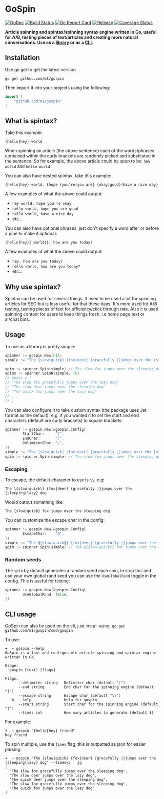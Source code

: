 # GoSpin

[![GoDoc](https://godoc.org/github.com/m1/gospin?status.svg)](https://godoc.org/github.com/m1/gospin)
[![Build Status](https://travis-ci.org/m1/gospin.svg?branch=master)](https://travis-ci.org/m1/gospin)
[![Go Report Card](https://goreportcard.com/badge/github.com/m1/gospin)](https://goreportcard.com/report/github.com/m1/gospin)
[![Release](https://img.shields.io/github/release/m1/gospin.svg)](https://github.com/m1/gospin/releases/latest)
[![Coverage Status](https://coveralls.io/repos/github/m1/gospin/badge.svg)](https://coveralls.io/github/m1/gospin)

__Article spinning and spintax/spinning syntax engine written in Go, useful for A/B, testing pieces of text/articles and creating more natural conversations. 
Use as a [library](#usage) or as a [CLI](#cli-usage).__

## Installation

Use go get to get the latest version
```text
go get github.com/m1/gospin
```

Then import it into your projects using the following:
```go
import (
	"github.com/m1/gospin"
)
```

## What is spintax?

Take this example:

```
{hello|hey} world
```

When spinning an article (the above sentence) each of the words/phrases contained within the curly brackets 
are randomly picked and substituted in the sentence. So for example, the above article could be spun to be:
`hey world` and `hello world`

You can also have nested spintax, take this example:

```
{hello|hey} world, {hope {you're|you are} {okay|good}|have a nice day}
```

A few examples of what the above could output:
- `hey world, hope you're okay`
- `hello world, hope you are good`
- `hello world, have a nice day`
- etc...

You can also have optional phrases, just don't specify a word after or before a pipe to make it optional:
```
{hello|hey}{ world|}, how are you today?
```

A few examples of what the above could output:
- `hey, how are you today?`
- `hello world, how are you today?`
- etc...

## Why use spintax?

Spintax can be used for several things. It used to be used a lot for spinning articles for SEO but is 
less useful for that these days. It's more used for A/B testing, testing pieces of text for efficiency/click through rate. 
Also it is used spinning content for users to keep things fresh, i.e home page text or ai/chat bots.

## Usage

To use as a library is pretty simple:

```go
spinner := gospin.New(nil)
simple := "The {slow|quick} {fox|deer} {gracefully |}jumps over the {sleeping|lazy} dog"

spin := spinner.Spin(simple) // The slow fox jumps over the sleeping dog
spins := spinner.SpinN(simple, 10)
// spins = [
// "The slow fox gracefully jumps over the lazy dog"
// "The slow deer jumps over the sleeping dog"
// "The quick fox jumps over the lazy dog"
// ...
// ]
```

You can also configure it to take custom syntax (the package uses Jet format as the default), e.g. if you 
wanted it to set the start and end characters (default are curly brackets) to square brackets:
```go
spinner := gospin.New(&gospin.Config{
        StartChar:     "[",
        EndChar:       "]",
        DelimiterChar: ";",
})
simple := "The [slow;quick] [fox;deer] [gracefully ;]jumps over the [sleeping;lazy] dog"
spin := spinner.Spin(simple) // The slow fox jumps over the sleeping dog
```

### Escaping

To escape, the default character to use is `\\`, e.g:

```
The \{slow|quick\} {fox|deer} {gracefully |}jumps over the {sleeping|lazy} dog
```

Would output something like:
```
The {slow|quick} fox jumps over the sleeping dog
```

You can customize the escape char in the config:
```go
spinner := gospin.New(&gospin.Config{
        EscapeChar:    "@",
})
simple := "The @{slow|quick@} {fox|deer} {gracefully |}jumps over the {sleeping|lazy} dog"
spin := spinner.Spin(simple) // The @{slow|quick@} fox jumps over the sleeping dog
```

### Random seeds

The `spin` by default generates a random seed each spin, to stop this and use your own global rand seed you can 
use the `UseGlobalRand` toggle in the config. This is useful for testing:

```go
spinner := gospin.New(&gospin.Config{
        UseGlobalRand: false,
})
```

## CLI usage
 
GoSpin can also be used on the cli, just install using: `go get github.com/m1/gospin/cmd/gospin`

To use:
```
➜  ~ gospin --help                    
GoSpin is a fast and configurable article spinning and spintax engine written in Go.

Usage:
  gospin [text] [flags]

Flags:
      --delimiter string   Delimiter char (default "|")
      --end string         End char for the spinning engine (default "}")
      --escape string      Escape char (default "\\")
  -h, --help               help for gospin
      --start string       Start char for the spinning engine (default "{")
      --times int          How many articles to generate (default 1)
```

For example: 
```
➜  ~ gospin "{hello|hey} friend"                     
hey friend
```

To spin multiple, use the `times` flag, this is outputted as json for easier parsing:
```
➜  ~ gospin "The {slow|quick} {fox|deer} {gracefully |}jumps over the {sleeping|lazy} dog" --times=5 | jq
[
  "The slow fox gracefully jumps over the sleeping dog",
  "The slow deer jumps over the lazy dog",
  "The quick deer jumps over the sleeping dog",
  "The slow fox gracefully jumps over the sleeping dog",
  "The quick fox jumps over the lazy dog"
]
```